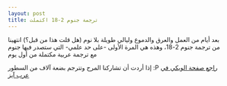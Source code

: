 ```yaml
---
layout: post
title: ترجمة جنوم 2-18 اكتملت
---
```

بعد أيام من العمل والعرق والدموع وليالي طويلة بلا نوم (هل قلت هذا من قبل؟) انتهينا من ترجمة جنوم 2-18، وهذه هي المرة الأولى -على حد علمي- التي ستصدر فيها جنوم مع ترجمة عربية مكتملة من أول يوم

إذا أردت أن تشاركنا المرح وتترجم بضعة آلاف من السطور :P [راجع صفحة الويكي في عرب آيز](http://wiki.arabeyes.org/%D8%AC%D9%86%D9%88%D9%85)
